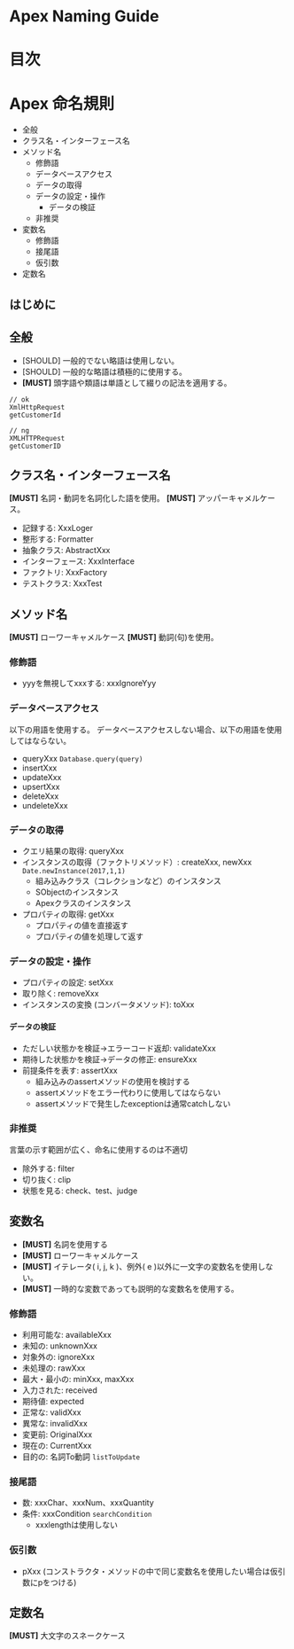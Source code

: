 # Apex Naming Guide
# 目次

# Apex 命名規則
- 全般
- クラス名・インターフェース名
- メソッド名
    - 修飾語
    - データベースアクセス
    - データの取得
    - データの設定・操作
        - データの検証
    - 非推奨
- 変数名
    - 修飾語
    - 接尾語
    - 仮引数
- 定数名

## はじめに
<!-- 命名規則を運用する目的を記述する -->

## 全般
- [SHOULD] 一般的でない略語は使用しない。
- [SHOULD] 一般的な略語は積極的に使用する。
- **[MUST]** 頭字語や類語は単語として綴りの記法を適用する。

```
// ok
XmlHttpRequest
getCustomerId

// ng
XMLHTTPRequest
getCustomerID
```

## クラス名・インターフェース名
**[MUST]** 名詞・動詞を名詞化した語を使用。
**[MUST]** アッパーキャメルケース。
- 記録する: XxxLoger
- 整形する: Formatter
- 抽象クラス: AbstractXxx
- インターフェース: XxxInterface
- ファクトリ: XxxFactory
- テストクラス: XxxTest

## メソッド名
**[MUST]** ローワーキャメルケース
**[MUST]** 動詞(句)を使用。
### 修飾語
- yyyを無視してxxxする: xxxIgnoreYyy
### データベースアクセス
以下の用語を使用する。
データベースアクセスしない場合、以下の用語を使用してはならない。
- queryXxx  `Database.query(query)`
- insertXxx
- updateXxx
- upsertXxx
- deleteXxx
- undeleteXxx
### データの取得
- クエリ結果の取得: queryXxx
- インスタンスの取得（ファクトリメソッド）: createXxx, newXxx `Date.newInstance(2017,1,1)`
    - 組み込みクラス（コレクションなど）のインスタンス
    - SObjectのインスタンス
    - Apexクラスのインスタンス
- プロパティの取得: getXxx
    - プロパティの値を直接返す
    - プロパティの値を処理して返す
### データの設定・操作
- プロパティの設定: setXxx
- 取り除く: removeXxx
- インスタンスの変換 (コンバータメソッド): toXxx
#### データの検証
- ただしい状態かを検証→エラーコード返却: validateXxx
- 期待した状態かを検証→データの修正: ensureXxx
- 前提条件を表す: assertXxx
    - 組み込みのassertメソッドの使用を検討する
    - assertメソッドをエラー代わりに使用してはならない
    - assertメソッドで発生したexceptionは通常catchしない
### 非推奨
言葉の示す範囲が広く、命名に使用するのは不適切
- 除外する: filter
- 切り抜く: clip
- 状態を見る: check、test、judge
<!--
※未整理
create, build, make, generate
- 数える: count
### 状態の変更・確認
#### 初期化
initialize, setup
#### 破棄
destroy, dispose
#### 確認
contains, exists
-->

## 変数名
- **[MUST]** 名詞を使用する
- **[MUST]** ローワーキャメルケース
- **[MUST]** イテレータ( i, j, k )、例外( e )以外に一文字の変数名を使用しない。
- **[MUST]** 一時的な変数であっても説明的な変数名を使用する。
### 修飾語
- 利用可能な: availableXxx
- 未知の: unknownXxx
- 対象外の: ignoreXxx
- 未処理の: rawXxx
- 最大・最小の: minXxx, maxXxx
- 入力された: received
- 期待値: expected
- 正常な: validXxx
- 異常な: invalidXxx
- 変更前: OriginalXxx
- 現在の: CurrentXxx
- 目的の: 名詞To動詞 `listToUpdate`
### 接尾語
- 数: xxxChar、xxxNum、xxxQuantity
- 条件: xxxCondition `searchCondition`
    - xxxlengthは使用しない
### 仮引数
- pXxx (コンストラクタ・メソッドの中で同じ変数名を使用したい場合は仮引数にpをつける)

## 定数名
**[MUST]** 大文字のスネークケース
